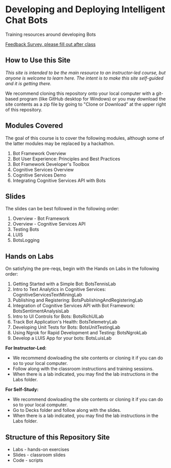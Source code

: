 # Developing and Deploying Intelligent Chat Bots

Training resources around developing Bots

[Feedback Survey, please fill out after class](https://www.surveymonkey.com/r/YLZQ6B2)



## How to Use this Site

*This site is intended to be the main resource to an instructor-led course, but anyone is welcome to learn here.  The intent is to make this site self-guided and it is getting there.*

We recommend cloning this repository onto your local computer with a git-based program (like GitHub desktop for Windows) or you may download the site contents as a zip file by going to "Clone or Download" at the upper right of this repository.

## Modules Covered

The goal of this course is to cover the following modules, although some of the latter modules may be replaced by a hackathon.

1. Bot Framework Overview
2. Bot User Experience: Principles and Best Practices
3. Bot Framework Developer's Toolbox
4. Cognitive Services Overview
5. Cognitive Services Demo
6. Integrating Cognitive Services API with Bots

## Slides

The slides can be best followed in the following order:

1. Overview - Bot Framework
2. Overview - Cognitive Services API
3. Testing Bots
4. LUIS
5. BotsLogging



## Hands on Labs
On satisfying the pre-reqs, begin with the Hands on Labs in the following order:

1. Getting Started with a Simple Bot: BotsTennisLab
2. Intro to Text Analytics in Cognitive Services: CognitiveServicesTextMiningLab
3. Publishing and Registering: BotsPublishingAndRegisteringLab
4. Integration of Cognitive Services API with Bot Framework: BotsSentimentAnalysisLab
5. Intro to UI Controls for Bots: BotsRichUILab
6. Track Bot Application's Health: BotsTelemetryLab
7. Developing Unit Tests for Bots: BotsUnitTestingLab
8. Using Ngrok for Rapid Development and Testing: BotsNgrokLab
9. Develop a LUIS App for your bots: BotsLuisLab

**For Instructor-Led:**
* We recommend dowloading the site contents or cloning it if you can do so to your local computer.
* Follow along with the classroom instructions and training sessions.
* When there is a lab indicated, you may find the lab instructions in the Labs folder.

**For Self-Study:**
* We recommend dowloading the site contents or cloning it if you can do so to your local computer.
* Go to Decks folder and follow along with the slides.
* When there is a lab indicated, you may find the lab instructions in the Labs folder.

## Structure of this Repository Site
*  Labs - hands-on exercises
*  Slides - classroom slides
*  Code - scripts
